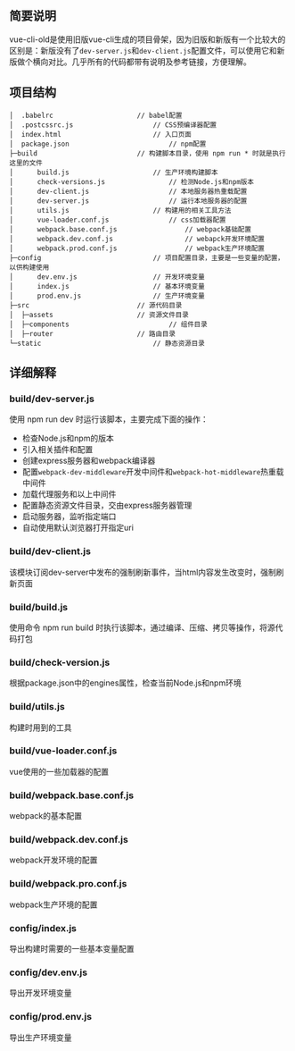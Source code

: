 ## 简要说明
vue-cli-old是使用旧版vue-cli生成的项目骨架，因为旧版和新版有一个比较大的区别是：新版没有了`dev-server.js`和`dev-client.js`配置文件，可以使用它和新版做个横向对比。几乎所有的代码都带有说明及参考链接，方便理解。    
## 项目结构
```
│  .babelrc						// babel配置
│  .postcssrc.js					// CSS预编译器配置
│  index.html						// 入口页面
│  package.json					        // npm配置
├─build							// 构建脚本目录，使用 npm run * 时就是执行这里的文件
│      build.js						// 生产环境构建脚本
│      check-versions.js				// 检测Node.js和npm版本
│      dev-client.js					// 本地服务器热重载配置
│      dev-server.js					// 运行本地服务器的配置
│      utils.js						// 构建用的相关工具方法
│      vue-loader.conf.js				// css加载器配置
│      webpack.base.conf.js			        // webpack基础配置
│      webpack.dev.conf.js			        // webapck开发环境配置
│      webpack.prod.conf.js			        // webpack生产环境配置
├─config					        // 项目配置目录，主要是一些变量的配置，以供构建使用
│      dev.env.js					// 开发环境变量
│      index.js						// 基本环境变量
│      prod.env.js					// 生产环境变量
├─src							// 源代码目录
│  ├─assets						// 资源文件目录
│  ├─components					        // 组件目录
│  ├─router						// 路由目录
└─static					        // 静态资源目录
```
## 详细解释
### build/dev-server.js
使用 npm run dev 时运行该脚本，主要完成下面的操作：
- 检查Node.js和npm的版本
- 引入相关插件和配置
- 创建express服务器和webpack编译器
- 配置`webpack-dev-middleware`开发中间件和`webpack-hot-middleware`热重载中间件
- 加载代理服务和以上中间件
- 配置静态资源文件目录，交由express服务器管理
- 启动服务器，监听指定端口
- 自动使用默认浏览器打开指定uri

### build/dev-client.js
该模块订阅dev-server中发布的强制刷新事件，当html内容发生改变时，强制刷新页面

### build/build.js
使用命令 npm run build 时执行该脚本，通过编译、压缩、拷贝等操作，将源代码打包

### build/check-version.js
根据package.json中的engines属性，检查当前Node.js和npm环境

### build/utils.js
构建时用到的工具

### build/vue-loader.conf.js
vue使用的一些加载器的配置

### build/webpack.base.conf.js
webpack的基本配置

### build/webpack.dev.conf.js
webpack开发环境的配置

### build/webpack.pro.conf.js
webpack生产环境的配置

### config/index.js
导出构建时需要的一些基本变量配置

### config/dev.env.js
导出开发环境变量

### config/prod.env.js
导出生产环境变量